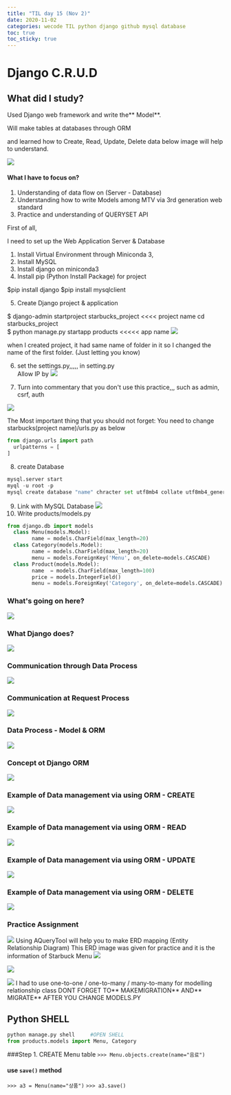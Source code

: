 ```yaml
---
title: "TIL day 15 (Nov 2)"
date: 2020-11-02
categories: wecode TIL python django github mysql database
toc: true
toc_sticky: true
---
```


# Django C.R.U.D 
  
## What did I study?
  
Used Django web framework and write the** Model**.
  
Will make tables at databases through ORM
  
and learned how to Create, Read, Update, Delete data
  below image will help to understand.
  
![](https://images.velog.io/images/noahshin__11/post/612e7f21-39f8-40d6-8d3f-a04e555dc7d8/image.png)
  
#### What I have to focus on?
  
1. Understanding of data flow on (Server - Database) 
2. Understanding how to write Models among MTV via 3rd generation web standard
3. Practice and understanding of QUERYSET API
  
First of all,
  
I need to set up the Web Application Server & Database
  
1. Install Virtual Environment through Miniconda 3,   
2. Install MySQL  
3. Install django on miniconda3  
4. Install pip (Python Install Package) for project
  
$pip install django
$pip install mysqlclient
  
5. Create Django project & application
  
$ django-admin startproject starbucks_project  <<<< project name 
cd starbucks_project  
$ python manage.py startapp products    <<<<< app name
  ![](https://images.velog.io/images/noahshin__11/post/eb2bc676-c772-4c3d-80f5-75d9d9d20269/image.png)
  
when I created project, it had same name of folder in it so I changed the name of the first folder.
  (Just letting you know)
  
6. set the settings.py,,,,, in setting.py  
Allow IP by
  ![](https://images.velog.io/images/noahshin__11/post/aff2e504-e4ce-4b1a-8f96-0e7b6c9a3f72/image.png)
  
7. Turn into commentary that you don't use this practice,,, such as admin, csrf, auth
  
![](https://images.velog.io/images/noahshin__11/post/8c84aeef-8b9b-40e0-881a-d64da73b5fc1/image.png)
  
The Most important thing that you should not forget:
  You need to change starbucks(project name)/urls.py as below
```python
from django.urls import path
  urlpatterns = [
]
```
  8. create Database
  ```python
mysql.server start
  myql -u root -p
  mysql create database "name" chracter set utf8mb4 collate utf8mb4_general_ci;
```
  9. Link with MySQL Database
  ![](https://images.velog.io/images/noahshin__11/post/d85c35ed-e3a4-4c4f-a092-98df3523ab30/image.png)
  10. Write products/models.py
```python
from django.db import models
  class Menu(models.Model):
		name = models.CharField(max_length=20)
  class Category(models.Model):
		name = models.CharField(max_length=20)
		menu = models.ForeignKey('Menu', on_delete=models.CASCADE)
  class Product(models.Model):
		name  = models.CharField(max_length=100)
		price = models.IntegerField()
		menu = models.ForeignKey('Category', on_delete=models.CASCADE)
```
  
### What's going on here?
  
![](https://images.velog.io/images/noahshin__11/post/bb45eb7f-f164-4ed9-846e-16bb544c54c4/image.png)
  
### What Django does?
  
![](https://images.velog.io/images/noahshin__11/post/bd14e09c-f3bb-452a-8132-6bd7a5197821/image.png)
  
### Communication through Data Process
  
![](https://images.velog.io/images/noahshin__11/post/aacd1ceb-2b3c-4f89-8852-ee17d00b8dae/image.png)
  
### Communication at Request Process
  
![](https://images.velog.io/images/noahshin__11/post/ff50dab0-150d-4bb0-9994-b654d711e4de/image.png)
  
### Data Process - Model & ORM
  
![](https://images.velog.io/images/noahshin__11/post/416762a3-1740-4f7d-8fc7-f9d5cd9df72c/image.png)
  
### Concept ot Django ORM
  
![](https://images.velog.io/images/noahshin__11/post/47592d1b-2624-4140-95df-f52e7129c5ca/image.png)
  
### Example of Data management via using ORM - CREATE
  
![](https://images.velog.io/images/noahshin__11/post/b92987f8-9219-4516-a438-272bdb52054a/image.png)
  
### Example of Data management via using ORM - READ
  
![](https://images.velog.io/images/noahshin__11/post/0096c85c-4e19-4ac5-a80c-fbd96d5885ba/image.png)
  
### Example of Data management via using ORM - UPDATE
  
![](https://images.velog.io/images/noahshin__11/post/8c986f84-e765-4f34-88c9-6906be3e1744/image.png)
  
### Example of Data management via using ORM - DELETE
  
![](https://images.velog.io/images/noahshin__11/post/8f0dbd44-029e-47bd-a5c3-9340b1329b0d/image.png)
  
### Practice Assignment
  
![](https://images.velog.io/images/noahshin__11/post/3cc1719c-f618-4417-b1a7-6999f159ba14/image.png)
  Using AQueryTool will help you to make ERD mapping (Entity Relationship Diagram)
  This ERD image was given for practice and it is the information of Starbuck Menu
![](https://images.velog.io/images/noahshin__11/post/54fc21ed-3b3f-41f6-a4dc-9c5f8a098b69/Screen%20Shot%202020-10-31%20at%2010.30.22%20PM.png)
  
![](https://images.velog.io/images/noahshin__11/post/18437c55-3255-438f-ac49-84e648706db6/Screen%20Shot%202020-10-31%20at%2010.30.41%20PM.png)
  
![](https://images.velog.io/images/noahshin__11/post/b82a0031-6aae-4fba-9b1f-5ef045d4d72f/Screen%20Shot%202020-10-31%20at%2010.42.48%20PM.png)
  I had to use one-to-one / one-to-many / many-to-many for modelling relationship class
  DONT FORGET TO** MAKEMIGRATION** AND** MIGRATE** AFTER YOU CHANGE MODELS.PY
  ## Python SHELL
  ```python
python manage.py shell     #OPEN SHELL
from products.models import Menu, Category
```
  ###Step 1. CREATE Menu table
`>>> Menu.objects.create(name="음료")`
  #### use `save()` method
`>>> a3 = Menu(name="상품")`
`>>> a3.save()`

